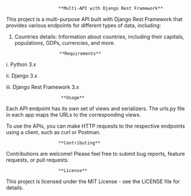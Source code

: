                         **Multi-API with Django Rest Framework**

This project is a multi-purpose API built with Django Rest Framework that provides various endpoints for different types of data, including:

1. Countries details: Information about countries, including their capitals, populations, GDPs, currencies, and more.

                        **Requirements**
  i. Python 3.x
  
  ii. Django 3.x
  
  iii. Django Rest Framework 3.x

                         **Usage**
Each API endpoint has its own set of views and serializers. The urls.py file in each app maps the URLs to the corresponding views.

To use the APIs, you can make HTTP requests to the respective endpoints using a client, such as curl or Postman.

                        **Contributing**
Contributions are welcome! Please feel free to submit bug reports, feature requests, or pull requests.

                        **License**
This project is licensed under the MIT License - see the LICENSE file for details.
